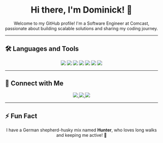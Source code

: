 <h1 align="center">Hi there, I'm Dominick! 👋</h1>
<p align="center">
  Welcome to my GitHub profile! I'm a Software Engineer at Comcast, passionate about building scalable solutions and sharing my coding journey.
</p>

---

## 🛠️ Languages and Tools
<p align="center">
  <!-- Programming Languages -->
  <img src="https://img.shields.io/badge/TypeScript-3178C6?style=for-the-badge&logo=typescript&logoColor=white" />
  <img src="https://img.shields.io/badge/JavaScript-F7DF1E?style=for-the-badge&logo=javascript&logoColor=black" />
  <!-- Frontend Framework -->
  <img src="https://img.shields.io/badge/Next.js-000?style=for-the-badge&logo=next.js&logoColor=white" />
  <img src="https://img.shields.io/badge/React-61DAFB?style=for-the-badge&logo=react&logoColor=black" />
  <!-- UI Libraries -->
  <img src="https://img.shields.io/badge/MUI-007FFF?style=for-the-badge&logo=mui&logoColor=white" />
  <!-- CSS -->
  <img src="https://img.shields.io/badge/TailwindCSS-06B6D4?style=for-the-badge&logo=tailwindcss&logoColor=white" />
  <!-- Node.js -->
  <img src="https://img.shields.io/badge/Node.js-339933?style=for-the-badge&logo=node.js&logoColor=white" />
</p>

---

## 🔗 Connect with Me
<p align="center">
  <a href="https://dev-dominick.github.io/react-portfolio/" target="_blank">
    <img src="https://img.shields.io/badge/Portfolio-000?style=for-the-badge&logo=ko-fi&logoColor=white" />
  </a>
  <a href="https://www.linkedin.com/in/dominick-albano/" target="_blank">
    <img src="https://img.shields.io/badge/LinkedIn-0A66C2?style=for-the-badge&logo=linkedin&logoColor=white" />
  </a>
  <a href="mailto:DominicktheDev@gmail.com" target="_blank">
    <img src="https://img.shields.io/badge/Email-D14836?style=for-the-badge&logo=gmail&logoColor=white" />
  </a>
</p>


---

## ⚡ Fun Fact
<p align="center">
  I have a German shepherd-husky mix named <b>Hunter</b>, who loves long walks and keeping me active! 🐾
</p>
